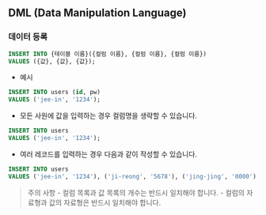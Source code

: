 ## DML (Data Manipulation Language)

### 데이터 등록

```SQL
INSERT INTO {테이블 이름}({컬럼 이름}, {컬럼 이름}, {컬럼 이름})
VALUES ({값}, {값}, {값});
```
- 예시
```SQL
INSERT INTO users (id, pw)
VALUES ('jee-in', '1234');
```
- 모든 사원에 값을 입력하는 경우 컬럼명을 생략할 수 있습니다.
```SQL
INSERT INTO users
VALUES ('jee-in', '1234');
```

- 여러 레코드를 입력하는 경우 다음과 같이 작성할 수 있습니다.
```SQL
INSERT INTO users
VALUES ('jee-in', '1234'), ('ji-reong', '5678'), ('jing-jing', '0000');
```

> 주의 사항
    - 컬럼 목록과 값 목록의 개수는 반드시 일치해야 합니다.
    - 컬럼의 자료형과 값의 자료형은 반드시 일치해야 합니다.

